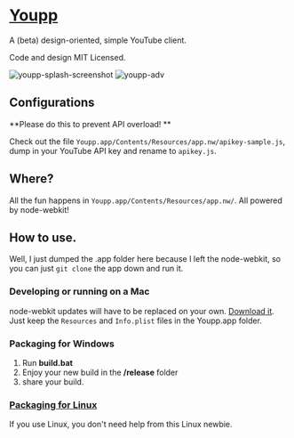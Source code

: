 # [Youpp](http://ambrosechua.github.io/Youpp)

A (beta) design-oriented, simple YouTube client.

Code and design MIT Licensed.

![youpp-splash-screenshot](https://f.cloud.github.com/assets/1705906/2428935/f84a0d7a-ac62-11e3-9ebe-b44484338afc.png)
![youpp-adv](https://f.cloud.github.com/assets/1705906/2428934/f81a83f2-ac62-11e3-9366-a7c71c58c09b.png)

## Configurations

**Please do this to prevent API overload! **

Check out the file `Youpp.app/Contents/Resources/app.nw/apikey-sample.js`, dump in your YouTube API key and rename to `apikey.js`.

## Where?

All the fun happens in `Youpp.app/Contents/Resources/app.nw/`. All powered by node-webkit!

## How to use.

Well, I just dumped the .app folder here because I left the node-webkit, so you can just `git clone` the app down and run it. 

### Developing or running on a Mac

node-webkit updates will have to be replaced on your own. [Download it](https://github.com/rogerwang/node-webkit/#downloads). Just keep the `Resources` and `Info.plist` files in the Youpp.app folder.

### Packaging for Windows

1. Run **build.bat**
2. Enjoy your new build in the **/release** folder
6. share your build.

### [Packaging for Linux](https://github.com/rogerwang/node-webkit/wiki/How-to-package-and-distribute-your-apps#wiki-linux)

If you use Linux, you don't need help from this Linux newbie.
